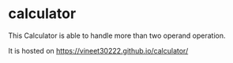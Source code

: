 # calculator
This Calculator is able to handle more than two operand operation.

It is hosted on https://vineet30222.github.io/calculator/
